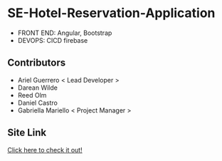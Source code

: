 # SE-Hotel-Reservation-Application
* FRONT END: Angular, Bootstrap
* DEVOPS: CICD firebase


## Contributors
 * Ariel Guerrero < Lead Developer >
 * Darean Wilde
 * Reed Olm
 * Daniel Castro
 * Gabriella Mariello < Project Manager >



## Site Link

[Click here to check it out!](https://hotel-reservation-se-site-2021.web.app/)
